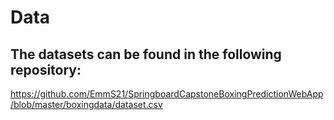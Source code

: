 # Data

## The datasets can be found in the following repository:

https://github.com/EmmS21/SpringboardCapstoneBoxingPredictionWebApp/blob/master/boxingdata/dataset.csv
